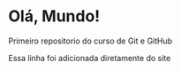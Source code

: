 # Olá, Mundo! 

 Primeiro repositorio do curso de Git e GitHub

 Essa linha foi adicionada diretamente do site

